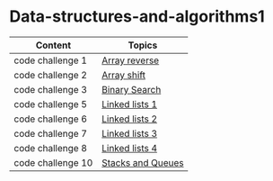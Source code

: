 # Data-structures-and-algorithms1



|  Content         |        Topics                                                         |
|------------------|-----------------------------------------------------------------------|
| code challenge 1 |[Array reverse](challenges/array_reverse/README.md)                    |
| code challenge 2 |[Array shift](challenges/array_shift/README.md)                        |
| code challenge 3 |[Binary Search](challenges/array_binary_search/README.md)              |
| code challenge 5 |[Linked lists 1](Data_Structures/linked_list/README.md)                |
| code challenge 6 |[Linked lists 2](Data_Structures/README.md)                            |
| code challenge 7 |[Linked lists 3](Data_Structures/readme.md)                            |
| code challenge 8 |[Linked lists 4](challenges/challenges/ll_zip/README.md)               |
| code challenge 10|[Stacks and Queues](Data_Structures/stacks_and_queues/README.md)       |
